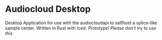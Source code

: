 # Audiocloud Desktop
Desktop Application for use with the audiocloudapi to selfhost a splice-like sample center. Written in Rust with Iced.
*Prototype! Please don't try to use this*
